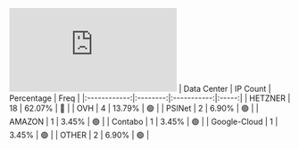 ![Diagramm](https://github.com/obajay/StateSync-snapshots/blob/main/Projects/Dora/1/README.md)
| Data Center | IP Count | Percentage | Freq |
|:------------:|:--------:|:-----------:|:-----:|
| HETZNER | 18 | 62.07% | 🔴 |
| OVH | 4 | 13.79% | 🟢 |
| PSINet | 2 | 6.90% | 🟢 |
| AMAZON | 1 | 3.45% | 🟢 |
| Contabo | 1 | 3.45% | 🟢 |
| Google-Cloud | 1 | 3.45% | 🟢 |
| OTHER | 2 | 6.90% | 🟢 |